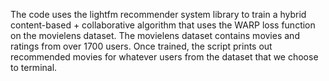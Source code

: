 

The code uses the lightfm recommender system library to train a hybrid content-based + collaborative algorithm that uses the WARP loss function on the movielens dataset. The movielens dataset contains movies and ratings from over 1700 users. Once trained, the script prints out recommended movies for whatever users from the dataset that we choose to terminal.
